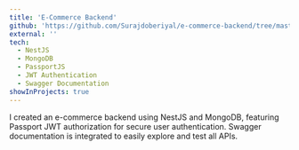 ```yaml
---
title: 'E-Commerce Backend'
github: 'https://github.com/Surajdoberiyal/e-commerce-backend/tree/master'
external: ''
tech:
  - NestJS
  - MongoDB
  - PassportJS
  - JWT Authentication
  - Swagger Documentation
showInProjects: true
---
```


I created an e-commerce backend using NestJS and MongoDB, featuring Passport JWT authorization for secure user authentication. Swagger documentation is integrated to easily explore and test all APIs.




